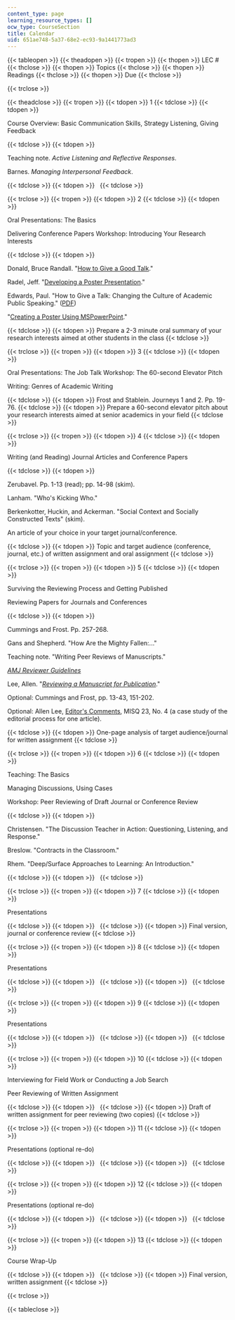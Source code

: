 ```yaml
---
content_type: page
learning_resource_types: []
ocw_type: CourseSection
title: Calendar
uid: 651ae748-5a37-68e2-ec93-9a1441773ad3
---
```


{{< tableopen >}}
{{< theadopen >}}
{{< tropen >}}
{{< thopen >}}
LEC #
{{< thclose >}}
{{< thopen >}}
Topics
{{< thclose >}}
{{< thopen >}}
Readings
{{< thclose >}}
{{< thopen >}}
Due
{{< thclose >}}

{{< trclose >}}

{{< theadclose >}}
{{< tropen >}}
{{< tdopen >}}
1
{{< tdclose >}}
{{< tdopen >}}


Course Overview: Basic Communication Skills, Strategy Listening, Giving Feedback


{{< tdclose >}}
{{< tdopen >}}


Teaching note. _Active Listening and Reflective Responses_.

Barnes. _Managing Interpersonal Feedback_.


{{< tdclose >}}
{{< tdopen >}}
 
{{< tdclose >}}

{{< trclose >}}
{{< tropen >}}
{{< tdopen >}}
2
{{< tdclose >}}
{{< tdopen >}}


Oral Presentations: The Basics

Delivering Conference Papers Workshop: Introducing Your Research Interests


{{< tdclose >}}
{{< tdopen >}}


Donald, Bruce Randall. "[How to Give a Good Talk](http://www.cs.duke.edu/brd/Teaching/Previous/Animation/giving-a-talk.html)."

Radel, Jeff. "[Developing a Poster Presentation](http://www.kumc.edu/SAH/OTEd/jradel/Poster_Presentations/PstrStart.html)."

Edwards, Paul. "How to Give a Talk: Changing the Culture of Academic Public Speaking." ([PDF](http://pne.people.si.umich.edu/PDF/howtotalk.pdf))

"[Creating a Poster Using MSPowerPoint](http://faculty.washington.edu/robinet/poster.html)."


{{< tdclose >}}
{{< tdopen >}}
Prepare a 2-3 minute oral summary of your research interests aimed at other students in the class
{{< tdclose >}}

{{< trclose >}}
{{< tropen >}}
{{< tdopen >}}
3
{{< tdclose >}}
{{< tdopen >}}


Oral Presentations: The Job Talk Workshop: The 60-second Elevator Pitch

Writing: Genres of Academic Writing


{{< tdclose >}}
{{< tdopen >}}
Frost and Stablein. Journeys 1 and 2. Pp. 19-76.
{{< tdclose >}}
{{< tdopen >}}
Prepare a 60-second elevator pitch about your research interests aimed at senior academics in your field
{{< tdclose >}}

{{< trclose >}}
{{< tropen >}}
{{< tdopen >}}
4
{{< tdclose >}}
{{< tdopen >}}


Writing (and Reading) Journal Articles and Conference Papers


{{< tdclose >}}
{{< tdopen >}}


Zerubavel. Pp. 1-13 (read); pp. 14-98 (skim).

Lanham. "Who's Kicking Who."

Berkenkotter, Huckin, and Ackerman. "Social Context and Socially Constructed Texts" (skim).

An article of your choice in your target journal/conference.


{{< tdclose >}}
{{< tdopen >}}
Topic and target audience (conference, journal, etc.) of written assignment and oral assignment
{{< tdclose >}}

{{< trclose >}}
{{< tropen >}}
{{< tdopen >}}
5
{{< tdclose >}}
{{< tdopen >}}


Surviving the Reviewing Process and Getting Published

Reviewing Papers for Journals and Conferences


{{< tdclose >}}
{{< tdopen >}}


Cummings and Frost. Pp. 257-268.

Gans and Shepherd. "How Are the Mighty Fallen:..."

Teaching note. "Writing Peer Reviews of Manuscripts."

_[AMJ Reviewer Guidelines](http://aom.org/amj/)_

Lee, Allen. "[_Reviewing a Manuscript for Publication_](http://www.people.vcu.edu/~aslee/referee.htm)."

Optional: Cummings and Frost, pp. 13-43, 151-202.

Optional: Allen Lee, [Editor's Comments](http://misq.org/misq/downloads/download/editorial/45/), MISQ 23, No. 4 (a case study of the editorial process for one article).


{{< tdclose >}}
{{< tdopen >}}
One-page analysis of target audience/journal for written assignment
{{< tdclose >}}

{{< trclose >}}
{{< tropen >}}
{{< tdopen >}}
6
{{< tdclose >}}
{{< tdopen >}}


Teaching: The Basics

Managing Discussions, Using Cases

Workshop: Peer Reviewing of Draft Journal or Conference Review


{{< tdclose >}}
{{< tdopen >}}


Christensen. "The Discussion Teacher in Action: Questioning, Listening, and Response."

Breslow. "Contracts in the Classroom."

Rhem. "Deep/Surface Approaches to Learning: An Introduction."


{{< tdclose >}}
{{< tdopen >}}
 
{{< tdclose >}}

{{< trclose >}}
{{< tropen >}}
{{< tdopen >}}
7
{{< tdclose >}}
{{< tdopen >}}


Presentations


{{< tdclose >}}
{{< tdopen >}}
 
{{< tdclose >}}
{{< tdopen >}}
Final version, journal or conference review
{{< tdclose >}}

{{< trclose >}}
{{< tropen >}}
{{< tdopen >}}
8
{{< tdclose >}}
{{< tdopen >}}


Presentations


{{< tdclose >}}
{{< tdopen >}}
 
{{< tdclose >}}
{{< tdopen >}}
 
{{< tdclose >}}

{{< trclose >}}
{{< tropen >}}
{{< tdopen >}}
9
{{< tdclose >}}
{{< tdopen >}}


Presentations


{{< tdclose >}}
{{< tdopen >}}
 
{{< tdclose >}}
{{< tdopen >}}
 
{{< tdclose >}}

{{< trclose >}}
{{< tropen >}}
{{< tdopen >}}
10
{{< tdclose >}}
{{< tdopen >}}


Interviewing for Field Work or Conducting a Job Search

Peer Reviewing of Written Assignment


{{< tdclose >}}
{{< tdopen >}}
 
{{< tdclose >}}
{{< tdopen >}}
Draft of written assignment for peer reviewing (two copies)
{{< tdclose >}}

{{< trclose >}}
{{< tropen >}}
{{< tdopen >}}
11
{{< tdclose >}}
{{< tdopen >}}


Presentations (optional re-do)


{{< tdclose >}}
{{< tdopen >}}
 
{{< tdclose >}}
{{< tdopen >}}
 
{{< tdclose >}}

{{< trclose >}}
{{< tropen >}}
{{< tdopen >}}
12
{{< tdclose >}}
{{< tdopen >}}


Presentations (optional re-do)


{{< tdclose >}}
{{< tdopen >}}
 
{{< tdclose >}}
{{< tdopen >}}
 
{{< tdclose >}}

{{< trclose >}}
{{< tropen >}}
{{< tdopen >}}
13
{{< tdclose >}}
{{< tdopen >}}


Course Wrap-Up


{{< tdclose >}}
{{< tdopen >}}
 
{{< tdclose >}}
{{< tdopen >}}
Final version, written assignment
{{< tdclose >}}

{{< trclose >}}

{{< tableclose >}}